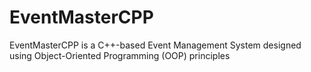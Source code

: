 # EventMasterCPP
EventMasterCPP is a C++-based Event Management System designed using Object-Oriented Programming (OOP) principles
